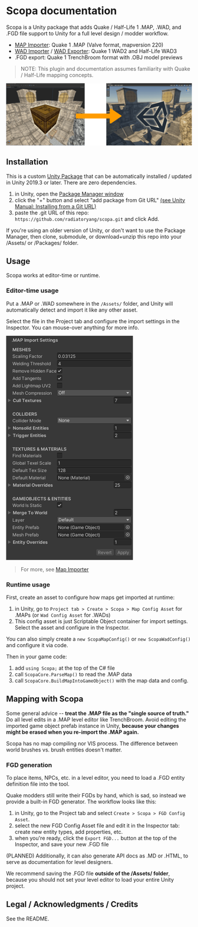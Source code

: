 # Scopa documentation

Scopa is a Unity package that adds Quake / Half-Life 1 .MAP, .WAD, and .FGD file support to Unity for a full level design / modder workflow.

- [MAP Importer](MapImporter.md): Quake 1 .MAP (Valve format, mapversion 220)
- [WAD Importer](WadImporter.md) / [WAD Exporter](WadExporter.md): Quake 1 WAD2 and Half-Life WAD3
- .FGD export: Quake 1 TrenchBroom format with .OBJ model previews

> NOTE: This plugin and documentation assumes familiarity with Quake / Half-Life mapping concepts.

![TrenchbroomToUnity](TrenchbroomToUnity.png)

## Installation

This is a custom [Unity Package](https://docs.unity3d.com/Manual/PackagesList.html) that can be automatically installed / updated in Unity 2019.3 or later. There are zero dependencies.

1. in Unity, open the [Package Manager window](https://docs.unity3d.com/Manual/upm-ui.html)
2. click the "+" button and select "add package from Git URL" [(see Unity Manual: Installing from a Git URL)](https://docs.unity3d.com/2021.2/Documentation/Manual/upm-ui-giturl.html)
3. paste the .git URL of this repo: `https://github.com/radiatoryang/scopa.git` and click Add.

If you're using an older version of Unity, or don't want to use the Package Manager, then clone, submodule, or download+unzip this repo into your /Assets/ or /Packages/ folder. 

## Usage

Scopa works at editor-time or runtime.

### Editor-time usage

Put a .MAP or .WAD somewhere in the `/Assets/` folder, and Unity will automatically detect and import it like any other asset. 

Select the file in the Project tab and configure the import settings in the Inspector. You can mouse-over anything for more info.

![MapImporter](MapImportInspector.png)

> For more, see [Map Importer](MapImporter.md)

### Runtime usage

First, create an asset to configure how maps get imported at runtime:
1. in Unity, go to `Project tab > Create > Scopa > Map Config Asset` for .MAPs (or `Wad Config Asset` for .WADs)
2. This config asset is just Scriptable Object container for import settings. Select the asset and configure in the Inspector.

You can also simply create a `new ScopaMapConfig()` or `new ScopaWadConfig()` and configure it via code.

Then in your game code:
1. add `using Scopa;` at the top of the C# file
2. call `ScopaCore.ParseMap()` to read the .MAP data
3. call `ScopaCore.BuildMapIntoGameObject()` with the map data and config.

## Mapping with Scopa

Some general advice -- **treat the .MAP file as the "single source of truth."** Do all level edits in a .MAP level editor like TrenchBroom. Avoid editing the imported game object prefab instance in Unity, **because your changes might be erased when you re-import the .MAP again.**

Scopa has no map compiling nor VIS process. The difference between world brushes vs. brush entities doesn't matter.


### FGD generation

To place items, NPCs, etc. in a level editor, you need to load a .FGD entity definition file into the tool.

Quake modders still write their FGDs by hand, which is sad, so instead we provide a built-in FGD generator. The workflow looks like this:

1. in Unity, go to the Project tab and select `Create > Scopa > FGD Config Asset`.
2. select the new FGD Config Asset file and edit it in the Inspector tab: create new entity types, add properties, etc.
3. when you're ready, click the `Export FGD...` button at the top of the Inspector, and save your new .FGD file

(PLANNED) Additionally, it can also generate API docs as .MD or .HTML, to serve as documentation for level designers.

We recommend saving the .FGD file **outside of the /Assets/ folder**, because you should not set your level editor to load your entire Unity project.




## Legal / Acknowledgments / Credits

See the README.
